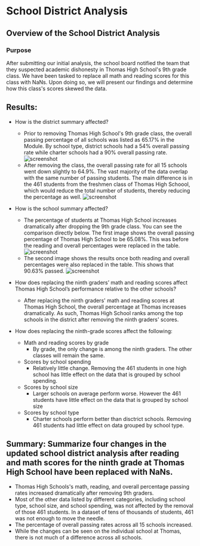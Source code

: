 # School District Analysis

## Overview of the School District Analysis

### Purpose
After submitting our initial analysis, the school board notified the team that they suspected academic dishonesty in Thomas High School's 9th grade class. We have been tasked to replace all math and reading scores for this class with NaNs. Upon doing so, we will present our findings and determine how this class's scores skewed the data.

## Results:
  - How is the district summary affected?
    - Prior to removing Thomas High School's 9th grade class, the overall passing percentage of all schools was listed as 65.17% in the Module. By school type, district schools had a 54% overall passing rate while charter schools had a 90% overall passing rate. 
    ![screenshot](https://user-images.githubusercontent.com/102992388/177377745-0e44310e-e7f3-4815-9ddd-ec33608bad5f.png)
    - After removing the class, the overall passing rate for all 15 schools went down slightly to 64.9%. The vast majority of the data overlap with the same number of passing students. The main difference is in the 461 students from the freshmen class of Thomas High Schoool, which would reduce the total number of students, thereby reducing the percentage as well.
    ![screenshot](https://user-images.githubusercontent.com/102992388/177377288-cdb6d736-cabe-47ef-9148-aacde1cda8e1.png)
  
  - How is the school summary affected?
    - The percentage of students at Thomas High School increases dramatically after dropping the 9th grade class. You can see the comparison directly below. The first image shows the overall passing percentage of Thomas High School to be 65.08%. This was before the reading and overall percentages were replaced in the table. 
    ![screenshot](https://user-images.githubusercontent.com/102992388/177379086-f98ca334-d6c7-4553-8afb-a663ebf7993c.png)
    - The second image shows the results once both reading and overall percentages were also replaced in the table. This shows that 90.63% passed.
    ![screenshot](https://user-images.githubusercontent.com/102992388/177379387-6a3dd91e-87b2-44c7-9ff5-f99287857e6d.png)

  - How does replacing the ninth graders’ math and reading scores affect Thomas High School’s performance relative to the other schools?
    - After replacing the ninth graders' math and reading scores at Thomas High School, the overall percentage at Thomas increases dramatically. As such, Thomas High School ranks among the top schools in the district after removing the ninth graders' scores.
  - How does replacing the ninth-grade scores affect the following:
    - Math and reading scores by grade
      - By grade, the only change is among the ninth graders. The other classes will remain the same.
    - Scores by school spending
      - Relatively little change. Removing the 461 students in one high school has little effect on the data that is grouped by school spending.
    - Scores by school size
      - Larger schools on average perform worse. However the 461 students have little effect on the data that is grouped by school size
    - Scores by school type
      - Charter schools perform better than disctrict schools. Removing 461 students had little effect on data grouped by school type.

## Summary: Summarize four changes in the updated school district analysis after reading and math scores for the ninth grade at Thomas High School have been replaced with NaNs.
  - Thomas High Schools's math, reading, and overall percentage passing rates increased dramatically after removing 9th graders. 
  - Most of the other data listed by different categories, including school type, school size, and school spending, was not affected by the removal of those 461 students. In a dataset of tens of thousands of students, 461 was not enough to move the needle. 
  - The percentage of overall passing rates across all 15 schools increased. 
  - While the changes can be seen on the individual school at Thomas, there is not much of a difference across all schools.
